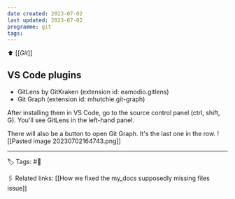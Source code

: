 ```yaml
---
date created: 2023-07-02
last updated: 2023-07-02
programme: git
tags: 
---
```

⬆ [[_Git_]]

## VS Code plugins
- GitLens by GitKraken (extension id: eamodio.gitlens)
- Git Graph (extension id: mhutchie.git-graph)

After installing them in VS Code, go to the source control panel (ctrl, shift, G). You'll see GitLens in the left-hand panel.

There will also be a button to open Git Graph. It's the last one in the row.
![[Pasted image 20230702164743.png]]

---
🏷 Tags: #🌲 

🖇 Related links:
[[How we fixed the my_docs supposedly missing files issue]]
